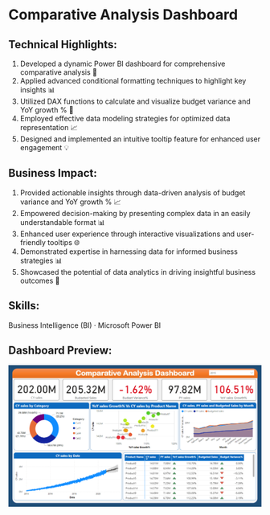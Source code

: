 <body>
    <h1> Comparative Analysis Dashboard </h1>
    <h2>Technical Highlights:</h2>
    <ol>
        <li>Developed a dynamic Power BI dashboard for comprehensive comparative analysis 🚀</li>
        <li>Applied advanced conditional formatting techniques to highlight key insights 📊</li>
        <li>Utilized DAX functions to calculate and visualize budget variance and YoY growth % 🔢</li>
        <li>Employed effective data modeling strategies for optimized data representation 📈</li>
        <li>Designed and implemented an intuitive tooltip feature for enhanced user engagement 💡</li>
    </ol>
    <h2>Business Impact:</h2>
    <ol>
        <li>Provided actionable insights through data-driven analysis of budget variance and YoY growth % 📈</li>
        <li>Empowered decision-making by presenting complex data in an easily understandable format 📊</li>
        <li>Enhanced user experience through interactive visualizations and user-friendly tooltips 🌐</li>
        <li>Demonstrated expertise in harnessing data for informed business strategies 📊</li>
        <li>Showcased the potential of data analytics in driving insightful business outcomes 🚀</li>
    </ol>
    <h2>Skills:</h2>
    <p class="skills">Business Intelligence (BI) · Microsoft Power BI</p>
    <h2>Dashboard Preview:</h2>
    <img class="dashboard-image" src="Dashboard.png" alt="Power BI Dashboard">
</body>
</html>
